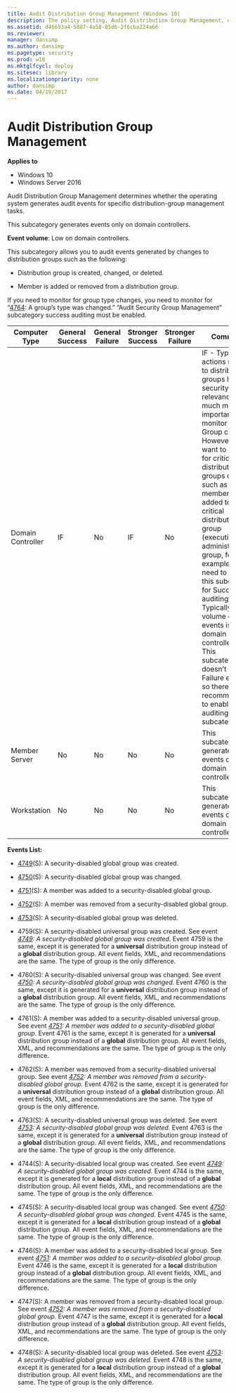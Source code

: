 ```yaml
---
title: Audit Distribution Group Management (Windows 10)
description: The policy setting, Audit Distribution Group Management, determines if audit events are generated for specific distribution-group management tasks.
ms.assetid: d46693a4-5887-4a58-85db-2f6cba224a66
ms.reviewer:
manager: dansimp
ms.author: dansimp
ms.pagetype: security
ms.prod: w10
ms.mktglfcycl: deploy
ms.sitesec: library
ms.localizationpriority: none
author: dansimp
ms.date: 04/19/2017
---
```


# Audit Distribution Group Management

**Applies to**
-   Windows 10
-   Windows Server 2016

Audit Distribution Group Management determines whether the operating system generates audit events for specific distribution-group management tasks.

This subcategory generates events only on domain controllers.

**Event volume**: Low on domain controllers.

This subcategory allows you to audit events generated by changes to distribution groups such as the following:

- Distribution group is created, changed, or deleted.

- Member is added or removed from a distribution group.

If you need to monitor for group type changes, you need to monitor for “[4764](event-4764.md): A group’s type was changed.” “Audit Security Group Management” subcategory success auditing must be enabled.

| Computer Type     | General Success | General Failure | Stronger Success | Stronger Failure | Comments |
|-------------------|-----------------|-----------------|------------------|------------------|----------|
| Domain Controller | IF              | No              | IF               | No               | IF - Typically, actions related to distribution groups have low security relevance. It is much more important to monitor Security Group changes. However, if you want to monitor for critical distribution groups changes, such as if a member was added to internal critical distribution group (executives, administrative group, for example), you need to enable this subcategory for Success auditing.<br>Typically, volume of these events is low on domain controllers.<br>This subcategory doesn’t have Failure events, so there is no recommendation to enable Failure auditing for this subcategory. |
| Member Server     | No              | No              | No               | No               | This subcategory generates events only on domain controllers.  |
| Workstation       | No              | No              | No               | No               | This subcategory generates events only on domain controllers.  |

**Events List:**

- [4749](event-4749.md)(S): A security-disabled global group was created.

- [4750](event-4750.md)(S): A security-disabled global group was changed.

- [4751](event-4751.md)(S): A member was added to a security-disabled global group.

- [4752](event-4752.md)(S): A member was removed from a security-disabled global group.

- [4753](event-4753.md)(S): A security-disabled global group was deleted.

- 4759(S): A security-disabled universal group was created. See event _[4749](event-4749.md): A security-disabled global group was created._ Event 4759 is the same, except it is generated for a **universal** distribution group instead of a **global** distribution group. All event fields, XML, and recommendations are the same. The type of group is the only difference.

- 4760(S): A security-disabled universal group was changed. See event _[4750](event-4750.md): A security-disabled global group was changed._ Event 4760 is the same, except it is generated for a **universal** distribution group instead of a **global** distribution group. All event fields, XML, and recommendations are the same. The type of group is the only difference.

- 4761(S): A member was added to a security-disabled universal group. See event _[4751](event-4751.md): A member was added to a security-disabled global group._ Event 4761 is the same, except it is generated for a **universal** distribution group instead of a **global** distribution group. All event fields, XML, and recommendations are the same. The type of group is the only difference.

- 4762(S): A member was removed from a security-disabled universal group. See event _[4752](event-4752.md): A member was removed from a security-disabled global group._ Event 4762 is the same, except  it is generated for a **universal** distribution group instead of a **global** distribution group. All event fields, XML, and recommendations are the same. The type of group is the only difference.

- 4763(S): A security-disabled universal group was deleted. See event _[4753](event-4753.md): A security-disabled global group was deleted._ Event 4763 is the same, except it is generated for a **universal** distribution group instead of a **global** distribution group. All event fields, XML, and recommendations are the same. The type of group is the only difference.

- 4744(S): A security-disabled local group was created. See event _[4749](event-4749.md): A security-disabled global group was created._ Event 4744 is the same, except it is generated for a **local** distribution group instead of a **global** distribution group. All event fields, XML, and recommendations are the same. The type of group is the only difference.

- 4745(S): A security-disabled local group was changed. See event _[4750](event-4750.md): A security-disabled global group was changed._ Event 4745 is the same, except it is generated for a **local** distribution group instead of a **global** distribution group. All event fields, XML, and recommendations are the same. The type of group is the only difference.

- 4746(S): A member was added to a security-disabled local group. See event _[4751](event-4751.md): A member was added to a security-disabled global group._ Event 4746 is the same, except it is generated for a **local** distribution group instead of a **global** distribution group. All event fields, XML, and recommendations are the same. The type of group is the only difference.

- 4747(S): A member was removed from a security-disabled local group. See event _[4752](event-4752.md): A member was removed from a security-disabled global group._ Event 4747 is the same, except it is generated for a **local** distribution group instead of a **global** distribution group. All event fields, XML, and recommendations are the same. The type of group is the only difference.

- 4748(S): A security-disabled local group was deleted. See event _[4753](event-4753.md): A security-disabled global group was deleted._ Event 4748 is the same, except it is generated for a **local** distribution group instead of a **global** distribution group. All event fields, XML, and recommendations are the same. The type of group is the only difference.
